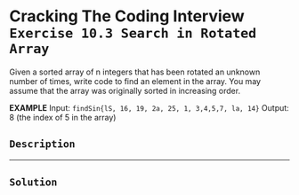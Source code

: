 # Cracking The Coding Interview `Exercise 10.3 Search in Rotated Array`

Given a sorted array of n integers that has been rotated an unknown number of times, write code to find an element in the array. You may assume that the array was originally sorted in increasing order.

**EXAMPLE**
Input: `findSin{lS, 16, 19, 2a, 25, 1, 3,4,5,7, la, 14}`
Output: 8 (the index of 5 in the array)

## `Description`

---

## `Solution`
